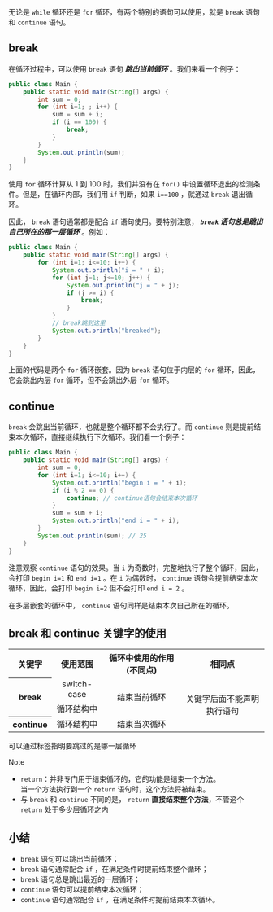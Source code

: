 无论是 `while` 循环还是 `for` 循环，有两个特别的语句可以使用，就是 `break` 语句和 `continue` 语句。

## break

在循环过程中，可以使用 `break` 语句 ***跳出当前循环*** 。我们来看一个例子：

```java
public class Main {
    public static void main(String[] args) {
        int sum = 0;
        for (int i=1; ; i++) {
            sum = sum + i;
            if (i == 100) {
                break;
            }
        }
        System.out.println(sum);
    }
}
```

使用 `for` 循环计算从 1 到 100 时，我们并没有在 `for()` 中设置循环退出的检测条件。但是，在循环内部，我们用 `if` 判断，如果 `i==100` ，就通过 `break` 退出循环。

因此， `break` 语句通常都是配合 `if` 语句使用。要特别注意， ***`break` 语句总是跳出自己所在的那一层循环*** 。例如：

```java
public class Main {
    public static void main(String[] args) {
        for (int i=1; i<=10; i++) {
            System.out.println("i = " + i);
            for (int j=1; j<=10; j++) {
                System.out.println("j = " + j);
                if (j >= i) {
                    break;
                }
            }
            // break跳到这里
            System.out.println("breaked");
        }
    }
}
```

上面的代码是两个 `for` 循环嵌套。因为 `break` 语句位于内层的 `for` 循环，因此，它会跳出内层 `for` 循环，但不会跳出外层 `for` 循环。

## continue

`break` 会跳出当前循环，也就是整个循环都不会执行了。而 `continue` 则是提前结束本次循环，直接继续执行下次循环。我们看一个例子：

```java
public class Main {
    public static void main(String[] args) {
        int sum = 0;
        for (int i=1; i<=10; i++) {
            System.out.println("begin i = " + i);
            if (i % 2 == 0) {
                continue; // continue语句会结束本次循环
            }
            sum = sum + i;
            System.out.println("end i = " + i);
        }
        System.out.println(sum); // 25
    }
}
```

注意观察 `continue` 语句的效果。当 `i` 为奇数时，完整地执行了整个循环，因此，会打印 `begin i=1` 和 `end i=1` 。在 `i` 为偶数时， `continue` 语句会提前结束本次循环，因此，会打印 `begin i=2` 但不会打印 `end i = 2` 。

在多层嵌套的循环中， `continue` 语句同样是结束本次自己所在的循环。

## break 和 continue 关键字的使用


<table style="text-align:center">
    <tr>
        <th>关键字</th> 
        <th>使用范围</th> 
        <th>循环中使用的作用(不同点)</th> 
        <th>相同点</th> 
    </tr>
    <tr>
        <th rowspan="2">break</th>    
        <td>switch-case</td>
        <td rowspan="2">结束当前循环</td>  
        <td rowspan="3">关键字后面不能声明执行语句</td>      
    </tr>
    <tr>
        <td>循环结构中</td> 
    </tr>
    <tr>
        <th>continue</th>    
        <td >循环结构中</td> 
        <td>结束当次循环</td>  
    </tr>
</table>


可以通过标签指明要跳过的是哪一层循环

> [!NOTE]
> - `return`：并非专门用于结束循环的，它的功能是结束一个方法。  
> 当一个方法执行到一个 `return` 语句时，这个方法将被结束。
> - 与 `break` 和 `continue` 不同的是， `return` **直接结束整个方法**，不管这个 `return` 处于多少层循环之内


## 小结

- `break` 语句可以跳出当前循环；
- `break` 语句通常配合 `if` ，在满足条件时提前结束整个循环；
- `break` 语句总是跳出最近的一层循环；
- `continue` 语句可以提前结束本次循环；
- `continue` 语句通常配合 `if` ，在满足条件时提前结束本次循环。

